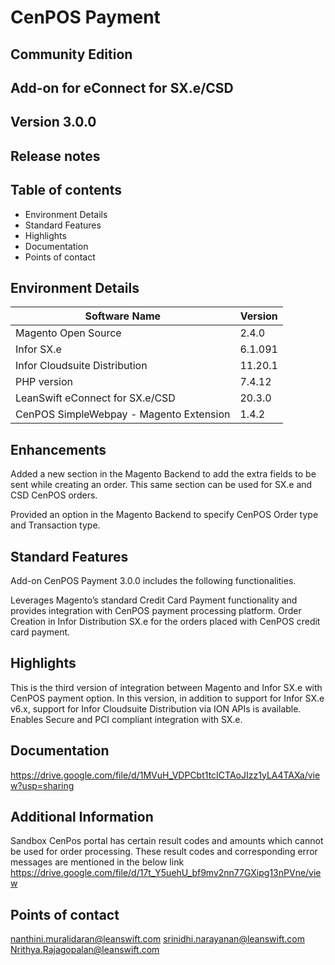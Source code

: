 
# CenPOS Payment

## Community Edition

## Add-on for eConnect for SX.e/CSD

## Version 3.0.0 

## Release notes



## Table of contents

- Environment Details
- Standard Features
- Highlights
- Documentation
- Points of contact


## Environment Details

| Software Name | Version | 
| --- | --- |
| Magento Open Source| 2.4.0 |
| Infor SX.e  | 6.1.091 |
| Infor Cloudsuite Distribution | 11.20.1 |
| PHP version | 7.4.12 |
| LeanSwift eConnect for SX.e/CSD | 20.3.0 |
| CenPOS SimpleWebpay - Magento Extension | 1.4.2 |



## Enhancements

Added a new section in the Magento Backend to add the extra fields to be sent while creating an order. This same section can be used for SX.e and CSD CenPOS orders.

Provided an option in the Magento Backend to specify CenPOS Order type and Transaction type.



## Standard Features

Add-on CenPOS Payment 3.0.0 includes the following functionalities.

Leverages Magento’s standard Credit Card Payment functionality and provides integration with CenPOS payment processing platform.
Order Creation in Infor Distribution SX.e for the orders placed with CenPOS credit card payment. 



## Highlights

This is the third version of integration between Magento and Infor SX.e with CenPOS payment option.
In this version, in addition to support for Infor SX.e v6.x, support for Infor Cloudsuite Distribution via ION APIs is available. 
Enables Secure and PCI compliant integration with SX.e.



## Documentation

https://drive.google.com/file/d/1MVuH_VDPCbt1tcICTAoJIzz1yLA4TAXa/view?usp=sharing

## Additional Information

Sandbox CenPos portal has certain result codes and amounts which cannot be used for order processing. These result codes and corresponding error messages are mentioned in the below link
https://drive.google.com/file/d/17t_Y5uehU_bf9mv2nn77GXipg13nPVne/view


## Points of contact

nanthini.muralidaran@leanswift.com
srinidhi.narayanan@leanswift.com
Nrithya.Rajagopalan@leanswift.com
